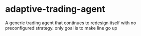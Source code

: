 # adaptive-trading-agent
A generic trading agent that continues to redesign itself with no preconfigured strategy. only goal is to make line go up
